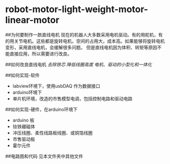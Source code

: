 # robot-motor-light-weight-motor-linear-motor
##为何要制作一款直线电机
现在的机器人大多数采用电机驱动。有的用舵机，有的用关节电机。这些都是旋转电机，空间的占用大，成本高。如果能够将旋转电机变形，采用直线电机，会缓解很多问题。
但是直线电机因为体积、转矩等原因不能直接应用，所以需要进行改良。

##如何改良直线电机
*去除铁芯*
*降低线圈高度*
*电机、驱动的小型化和一体化*

##如何实现-软件
- labview环境下，使用usbDAQ 作为数据接口
- arduino环境下
- 单片机环境，改造的市售模型电调，包括控制电路和驱动电路

##如何实现-硬件，在arduino环境下
- arduino 板
- 钕铁硼磁体
- 冲压线圈、柔性线路板线圈、或铜箔线圈
- 市售驱动板
- 霍尔元件

##电路图和代码
见本文件夹中其他文件
